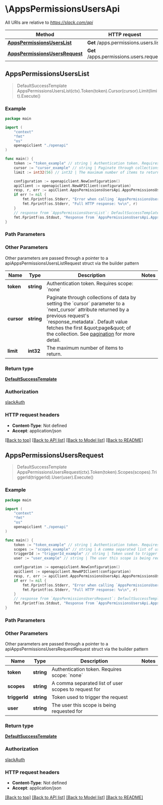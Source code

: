 # \AppsPermissionsUsersApi

All URIs are relative to *https://slack.com/api*

Method | HTTP request | Description
------------- | ------------- | -------------
[**AppsPermissionsUsersList**](AppsPermissionsUsersApi.md#AppsPermissionsUsersList) | **Get** /apps.permissions.users.list | 
[**AppsPermissionsUsersRequest**](AppsPermissionsUsersApi.md#AppsPermissionsUsersRequest) | **Get** /apps.permissions.users.request | 



## AppsPermissionsUsersList

> DefaultSuccessTemplate AppsPermissionsUsersList(ctx).Token(token).Cursor(cursor).Limit(limit).Execute()





### Example

```go
package main

import (
    "context"
    "fmt"
    "os"
    openapiclient "./openapi"
)

func main() {
    token := "token_example" // string | Authentication token. Requires scope: `none`
    cursor := "cursor_example" // string | Paginate through collections of data by setting the `cursor` parameter to a `next_cursor` attribute returned by a previous request's `response_metadata`. Default value fetches the first \"page\" of the collection. See [pagination](/docs/pagination) for more detail. (optional)
    limit := int32(56) // int32 | The maximum number of items to return. (optional)

    configuration := openapiclient.NewConfiguration()
    apiClient := openapiclient.NewAPIClient(configuration)
    resp, r, err := apiClient.AppsPermissionsUsersApi.AppsPermissionsUsersList(context.Background()).Token(token).Cursor(cursor).Limit(limit).Execute()
    if err != nil {
        fmt.Fprintf(os.Stderr, "Error when calling `AppsPermissionsUsersApi.AppsPermissionsUsersList``: %v\n", err)
        fmt.Fprintf(os.Stderr, "Full HTTP response: %v\n", r)
    }
    // response from `AppsPermissionsUsersList`: DefaultSuccessTemplate
    fmt.Fprintf(os.Stdout, "Response from `AppsPermissionsUsersApi.AppsPermissionsUsersList`: %v\n", resp)
}
```

### Path Parameters



### Other Parameters

Other parameters are passed through a pointer to a apiAppsPermissionsUsersListRequest struct via the builder pattern


Name | Type | Description  | Notes
------------- | ------------- | ------------- | -------------
 **token** | **string** | Authentication token. Requires scope: &#x60;none&#x60; | 
 **cursor** | **string** | Paginate through collections of data by setting the &#x60;cursor&#x60; parameter to a &#x60;next_cursor&#x60; attribute returned by a previous request&#39;s &#x60;response_metadata&#x60;. Default value fetches the first \&quot;page\&quot; of the collection. See [pagination](/docs/pagination) for more detail. | 
 **limit** | **int32** | The maximum number of items to return. | 

### Return type

[**DefaultSuccessTemplate**](DefaultSuccessTemplate.md)

### Authorization

[slackAuth](../README.md#slackAuth)

### HTTP request headers

- **Content-Type**: Not defined
- **Accept**: application/json

[[Back to top]](#) [[Back to API list]](../README.md#documentation-for-api-endpoints)
[[Back to Model list]](../README.md#documentation-for-models)
[[Back to README]](../README.md)


## AppsPermissionsUsersRequest

> DefaultSuccessTemplate AppsPermissionsUsersRequest(ctx).Token(token).Scopes(scopes).TriggerId(triggerId).User(user).Execute()





### Example

```go
package main

import (
    "context"
    "fmt"
    "os"
    openapiclient "./openapi"
)

func main() {
    token := "token_example" // string | Authentication token. Requires scope: `none`
    scopes := "scopes_example" // string | A comma separated list of user scopes to request for
    triggerId := "triggerId_example" // string | Token used to trigger the request
    user := "user_example" // string | The user this scope is being requested for

    configuration := openapiclient.NewConfiguration()
    apiClient := openapiclient.NewAPIClient(configuration)
    resp, r, err := apiClient.AppsPermissionsUsersApi.AppsPermissionsUsersRequest(context.Background()).Token(token).Scopes(scopes).TriggerId(triggerId).User(user).Execute()
    if err != nil {
        fmt.Fprintf(os.Stderr, "Error when calling `AppsPermissionsUsersApi.AppsPermissionsUsersRequest``: %v\n", err)
        fmt.Fprintf(os.Stderr, "Full HTTP response: %v\n", r)
    }
    // response from `AppsPermissionsUsersRequest`: DefaultSuccessTemplate
    fmt.Fprintf(os.Stdout, "Response from `AppsPermissionsUsersApi.AppsPermissionsUsersRequest`: %v\n", resp)
}
```

### Path Parameters



### Other Parameters

Other parameters are passed through a pointer to a apiAppsPermissionsUsersRequestRequest struct via the builder pattern


Name | Type | Description  | Notes
------------- | ------------- | ------------- | -------------
 **token** | **string** | Authentication token. Requires scope: &#x60;none&#x60; | 
 **scopes** | **string** | A comma separated list of user scopes to request for | 
 **triggerId** | **string** | Token used to trigger the request | 
 **user** | **string** | The user this scope is being requested for | 

### Return type

[**DefaultSuccessTemplate**](DefaultSuccessTemplate.md)

### Authorization

[slackAuth](../README.md#slackAuth)

### HTTP request headers

- **Content-Type**: Not defined
- **Accept**: application/json

[[Back to top]](#) [[Back to API list]](../README.md#documentation-for-api-endpoints)
[[Back to Model list]](../README.md#documentation-for-models)
[[Back to README]](../README.md)

